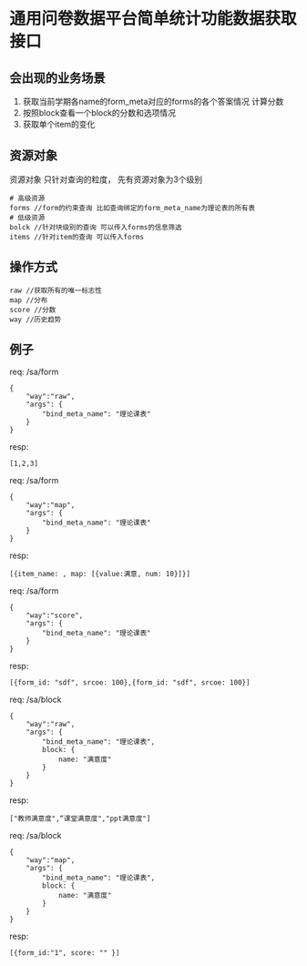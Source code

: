 # 通用问卷数据平台简单统计功能数据获取接口

## 会出现的业务场景

1. 获取当前学期各name的form_meta对应的forms的各个答案情况 计算分数
2. 按照block查看一个block的分数和选项情况
3. 获取单个item的变化

## 资源对象

资源对象 只针对查询的粒度， 先有资源对象为3个级别

```
# 高级资源
forms //form的约束查询 比如查询绑定的form_meta_name为理论表的所有表
# 低级资源
bolck //针对块级别的查询 可以传入forms的信息筛选
items //针对item的查询 可以传入forms
```

## 操作方式

```
raw //获取所有的唯一标志性
map //分布
score //分数
way //历史趋势
```

## 例子
req:
/sa/form
```
{
    "way":"raw",
    "args": {
    	"bind_meta_name": "理论课表"
    }
}
```
resp:
```
[1,2,3] 
```

req:
/sa/form
```
{
    "way":"map",
    "args": {
    	"bind_meta_name": "理论课表"
    }
}
```
resp:
```
[{item_name: , map: [{value:满意, num: 10}]}]
```


req:
/sa/form
```
{
    "way":"score",
    "args": {
    	"bind_meta_name": "理论课表"
    }
}
```
resp:
```
[{form_id: "sdf", srcoe: 100},{form_id: "sdf", srcoe: 100}]
```

req:
/sa/block
```
{
    "way":"raw",
    "args": {
    	"bind_meta_name": "理论课表",
        block: {
        	name: "满意度"
        }
    }
}
```
resp:
``` 
["教师满意度",“课堂满意度","ppt满意度"]
```

req:
/sa/block
```
{
    "way":"map",
    "args": {
    	"bind_meta_name": "理论课表",
        block: {
        	name: "满意度"
        }
    }
}
```
resp:
``` 
[{form_id:"1", score: "" }]
```

